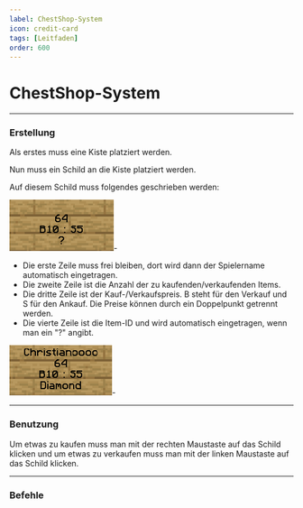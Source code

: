 ```yaml
---
label: ChestShop-System
icon: credit-card
tags: [Leitfaden]
order: 600
---
```


# ChestShop-System

---

### Erstellung

Als erstes muss eine Kiste platziert werden. 

Nun muss ein Schild an die Kiste platziert werden.

Auf diesem Schild muss folgendes geschrieben werden:

![](/images/guides/chestshop/chestshop-creation.png)-

- Die erste Zeile muss frei bleiben, dort wird dann der Spielername automatisch eingetragen.
- Die zweite Zeile ist die Anzahl der zu kaufenden/verkaufenden Items.
- Die dritte Zeile ist der Kauf-/Verkaufspreis. B steht für den Verkauf und S für den Ankauf. Die Preise können durch ein Doppelpunkt getrennt werden.
- Die vierte Zeile ist die Item-ID und wird automatisch eingetragen, wenn man ein "?" angibt.

![Ein Spieler kann 64 Diamanten für 10 Dollar kaufen und diese für 5 Dollar an Christianoooo wieder verkaufen.](/images/guides/chestshop/chestshop-result.png)-

---

### Benutzung

Um etwas zu kaufen muss man mit der rechten Maustaste auf das Schild klicken und um etwas zu verkaufen muss man mit der linken Maustaste auf das Schild klicken.

---

### Befehle



